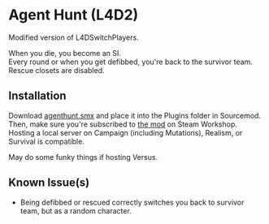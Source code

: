 # Agent Hunt (L4D2)
Modified version of L4DSwitchPlayers.

When you die, you become an SI.  
Every round or when you get defibbed, you're back to the survivor team.  
Rescue closets are disabled. 

## Installation
Download [agenthunt.smx](https://github.com/boogameow/agent-hunt-l4d2/raw/main/agenthunt.smx) and place it into the Plugins folder in Sourcemod.  
Then, make sure you're subscribed to [the mod](https://steamcommunity.com/sharedfiles/filedetails/?id=2916244996) on Steam Workshop.  
Hosting a local server on Campaign (including Mutations), Realism, or Survival is compatible. 

May do some funky things if hosting Versus.  

## Known Issue(s)
- Being defibbed or rescued correctly switches you back to survivor team, but as a random character.